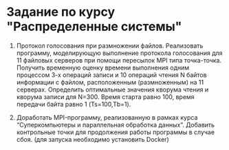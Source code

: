 # Задание по курсу "Распределенные системы"

1. Протокол голосования при размножении файлов. Реализовать программу, моделирующую выполнение протокола голосования для 11 файловых серверов при помощи пересылок MPI типа точка-точка. Получить временную оценку времени выполнения одним процессом 3-х операций записи и 10 операций чтения N байтов информации с файлом, расположенным (размноженным) на 11 серверах. Определить оптимальные значения кворума чтения и кворума записи для N=300. Время старта равно 100, время передачи байта равно 1 (Ts=100,Tb=1).

2. Доработать MPI-программу, реализованную в рамках курса “Суперкомпьютеры и параллельная обработка данных”. Добавить контрольные точки для продолжения работы программы в случае сбоя. (для запуска необходимо установить Docker)
